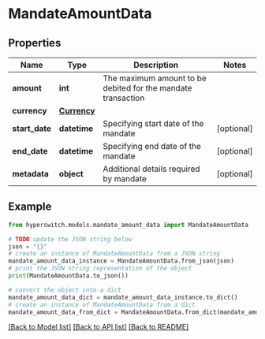 # MandateAmountData


## Properties

Name | Type | Description | Notes
------------ | ------------- | ------------- | -------------
**amount** | **int** | The maximum amount to be debited for the mandate transaction | 
**currency** | [**Currency**](Currency.md) |  | 
**start_date** | **datetime** | Specifying start date of the mandate | [optional] 
**end_date** | **datetime** | Specifying end date of the mandate | [optional] 
**metadata** | **object** | Additional details required by mandate | [optional] 

## Example

```python
from hyperswitch.models.mandate_amount_data import MandateAmountData

# TODO update the JSON string below
json = "{}"
# create an instance of MandateAmountData from a JSON string
mandate_amount_data_instance = MandateAmountData.from_json(json)
# print the JSON string representation of the object
print(MandateAmountData.to_json())

# convert the object into a dict
mandate_amount_data_dict = mandate_amount_data_instance.to_dict()
# create an instance of MandateAmountData from a dict
mandate_amount_data_from_dict = MandateAmountData.from_dict(mandate_amount_data_dict)
```
[[Back to Model list]](../README.md#documentation-for-models) [[Back to API list]](../README.md#documentation-for-api-endpoints) [[Back to README]](../README.md)


